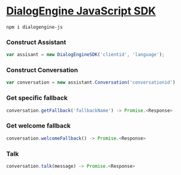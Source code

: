 # [DialogEngine JavaScript SDK](https://github.com/behemehal/DialogEngine-JS)

`npm i dialogengine-js`

### Construct Assistant
```js
var assisant = new DialogEngineSDK('clientid', 'language');
```


### Construct Conversation
```js
var conversation = new assistant.Conversation('conversationid')
```

### Get specific fallback
```js
conversation.getFallback('fallbackName') -> Promise.<Response>
```

### Get welcome fallback
```js
conversation.welcomeFallback() -> Promise.<Response>
```

### Talk
```js
conversation.talk(message) -> Promise.<Response>
```
